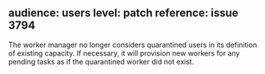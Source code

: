 audience: users
level: patch
reference: issue 3794
---
The worker manager no longer considers quarantined users in its definition of existing capacity. If necessary, it will provision new workers for any pending tasks as if the quarantined worker did not exist.
